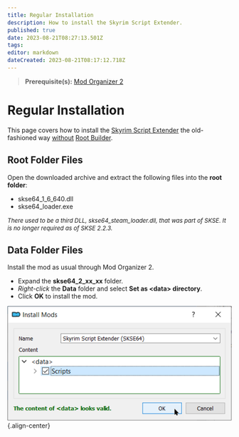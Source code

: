 ```yaml
---
title: Regular Installation
description: How to install the Skyrim Script Extender.
published: true
date: 2023-08-21T08:27:13.501Z
tags: 
editor: markdown
dateCreated: 2023-08-21T08:17:12.718Z
---
```


> **Prerequisite(s):** [Mod Organizer 2](/mo2)

# Regular Installation

This page covers how to install the [Skyrim Script Extender](/mods/skse) the old-fashioned way <u>without</u> [Root Builder](/mo2/root-builder).

## Root Folder Files

Open the downloaded archive and extract the following files into the **root folder**:

- skse64_1_6_640.dll
- skse64_loader.exe

<font size=2>*There used to be a third DLL, skse64_steam_loader.dll, that was part of SKSE. It is no longer required as of SKSE 2.2.3.*</font>

## Data Folder Files

Install the mod as usual through Mod Organizer 2.

- Expand the **skse64_2_xx_xx** folder.
- *Right-click* the **Data** folder and select **Set as \<data> directory**.
- Click **OK** to install the mod.

![skse-through-mo2.png](/mods/skse-through-mo2.png){.align-center}